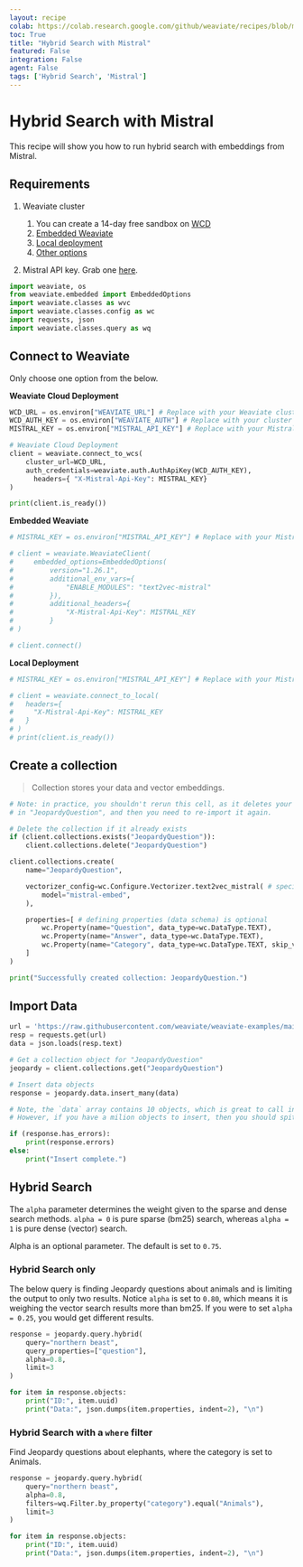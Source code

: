 ```yaml
---
layout: recipe
colab: https://colab.research.google.com/github/weaviate/recipes/blob/main/weaviate-features/hybrid-search/hybrid_search_mistral.ipynb
toc: True
title: "Hybrid Search with Mistral"
featured: False
integration: False
agent: False
tags: ['Hybrid Search', 'Mistral']
---
```

# Hybrid Search with Mistral

This recipe will show you how to run hybrid search with embeddings from Mistral.

## Requirements

1. Weaviate cluster
    1. You can create a 14-day free sandbox on [WCD](https://console.weaviate.cloud/)
    2. [Embedded Weaviate](https://weaviate.io/developers/weaviate/installation/embedded)
    3. [Local deployment](https://weaviate.io/developers/weaviate/installation/docker-compose#starter-docker-compose-file)
    4. [Other options](https://weaviate.io/developers/weaviate/installation)

2. Mistral API key. Grab one [here](https://docs.mistral.ai/api/).

```python
import weaviate, os
from weaviate.embedded import EmbeddedOptions
import weaviate.classes as wvc
import weaviate.classes.config as wc
import requests, json
import weaviate.classes.query as wq
```

## Connect to Weaviate

Only choose one option from the below.

**Weaviate Cloud Deployment**

```python
WCD_URL = os.environ["WEAVIATE_URL"] # Replace with your Weaviate cluster URL
WCD_AUTH_KEY = os.environ["WEAVIATE_AUTH"] # Replace with your cluster auth key
MISTRAL_KEY = os.environ["MISTRAL_API_KEY"] # Replace with your Mistral key

# Weaviate Cloud Deployment
client = weaviate.connect_to_wcs(
    cluster_url=WCD_URL,
    auth_credentials=weaviate.auth.AuthApiKey(WCD_AUTH_KEY),
      headers={ "X-Mistral-Api-Key": MISTRAL_KEY}
)

print(client.is_ready())
```

**Embedded Weaviate**

```python
# MISTRAL_KEY = os.environ["MISTRAL_API_KEY"] # Replace with your Mistral key

# client = weaviate.WeaviateClient(
#     embedded_options=EmbeddedOptions(
#         version="1.26.1",
#         additional_env_vars={
#             "ENABLE_MODULES": "text2vec-mistral"
#         }),
#         additional_headers={
#             "X-Mistral-Api-Key": MISTRAL_KEY
#         }
# )

# client.connect()
```

**Local Deployment**

```python
# MISTRAL_KEY = os.environ["MISTRAL_API_KEY"] # Replace with your Mistral key

# client = weaviate.connect_to_local(
#   headers={
#     "X-Mistral-Api-Key": MISTRAL_KEY
#   }
# )
# print(client.is_ready())
```

## Create a collection
> Collection stores your data and vector embeddings.

```python
# Note: in practice, you shouldn't rerun this cell, as it deletes your data
# in "JeopardyQuestion", and then you need to re-import it again.

# Delete the collection if it already exists
if (client.collections.exists("JeopardyQuestion")):
    client.collections.delete("JeopardyQuestion")

client.collections.create(
    name="JeopardyQuestion",

    vectorizer_config=wc.Configure.Vectorizer.text2vec_mistral( # specify the vectorizer and model
        model="mistral-embed",
    ),

    properties=[ # defining properties (data schema) is optional
        wc.Property(name="Question", data_type=wc.DataType.TEXT), 
        wc.Property(name="Answer", data_type=wc.DataType.TEXT),
        wc.Property(name="Category", data_type=wc.DataType.TEXT, skip_vectorization=True), 
    ]
)

print("Successfully created collection: JeopardyQuestion.")
```

## Import Data

```python
url = 'https://raw.githubusercontent.com/weaviate/weaviate-examples/main/jeopardy_small_dataset/jeopardy_tiny.json'
resp = requests.get(url)
data = json.loads(resp.text)

# Get a collection object for "JeopardyQuestion"
jeopardy = client.collections.get("JeopardyQuestion")

# Insert data objects
response = jeopardy.data.insert_many(data)

# Note, the `data` array contains 10 objects, which is great to call insert_many with.
# However, if you have a milion objects to insert, then you should spit them into smaller batches (i.e. 100-1000 per insert)

if (response.has_errors):
    print(response.errors)
else:
    print("Insert complete.")
```

## Hybrid Search

The `alpha` parameter determines the weight given to the sparse and dense search methods. `alpha = 0` is pure sparse (bm25) search, whereas `alpha = 1` is pure dense (vector) search. 

Alpha is an optional parameter. The default is set to `0.75`.

### Hybrid Search only

The below query is finding Jeopardy questions about animals and is limiting the output to only two results. Notice `alpha` is set to `0.80`, which means it is weighing the vector search results more than bm25. If you were to set `alpha = 0.25`, you would get different results. 

```python
response = jeopardy.query.hybrid(
    query="northern beast",
    query_properties=["question"],
    alpha=0.8,
    limit=3
)

for item in response.objects:
    print("ID:", item.uuid)
    print("Data:", json.dumps(item.properties, indent=2), "\n")
```

### Hybrid Search with a `where` filter

Find Jeopardy questions about elephants, where the category is set to Animals.

```python
response = jeopardy.query.hybrid(
    query="northern beast",
    alpha=0.8,
    filters=wq.Filter.by_property("category").equal("Animals"),
    limit=3
)

for item in response.objects:
    print("ID:", item.uuid)
    print("Data:", json.dumps(item.properties, indent=2), "\n")
```